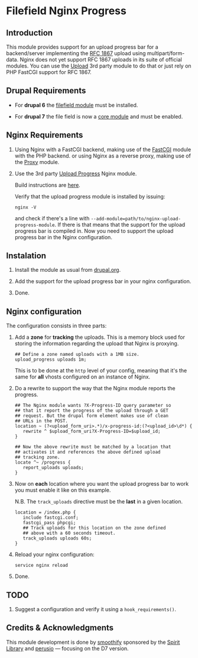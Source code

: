 # Filefield Nginx Progress

## Introduction 

This module provides support for an upload progress bar for a
backend/server implementing the
[RFC 1867](http://www.faqs.org/rfcs/rfc1867.html) upload using
multipart/form-data. Nginx does not yet support RFC 1867 uploads in
its suite of official modules. You can use the
[Upload](https://github.com/vkholodkov/nginx-upload-module) 3rd party
module to do that or just rely on PHP FastCGI support for RFC 1867.

## Drupal Requirements

 * For **drupal 6** the
   [filefield module](http://drupal.org/project/filefield) must be installed.
      
 * For **drupal 7** the file field is now a
   [core module](http://api.drupal.org/api/drupal/modules--file--file.module/7)
   and must be enabled. 

## Nginx Requirements 

 1. Using Nginx with a FastCGI backend, making use of the
    [FastCGI](http://wiki.nginx.org/HttpFcgiModule) module with the
    PHP backend.
    or using Nginx as a reverse proxy, making use of the
    [Proxy](http://wiki.nginx.org/HttpProxyModule) module.
  
 2. Use the 3rd party 
    [Upload Progress](https://github.com/masterzen/nginx-upload-progress-module)
    Nginx module.
    
    Build instructions are
    [here](http://wiki.nginx.org/HttpUploadProgressModule#Installation).
    
    Verify that the upload progress module is installed by issuing:
        
        nginx -V
        
    and check if there's a line with
    `--add-module=path/to/nginx-upload-progress-module`. If there is
    that means that the support for the upload progress bar is
    compiled in. Now you need to support the upload progress bar in
    the Nginx configuration.
    
## Instalation 

 1. Install the module as usual from
    [drupal.org](https://drupal.org/project/filefield_nginx_progress).
    
 2. Add the support for the upload progress bar in your nginx
    configuration.
    
 3. Done.
 
## Nginx configuration

The configuration consists in three parts:

 1. Add a **zone** for **tracking** the uploads. This is a memory block
    used for storing the information regarding the upload that Nginx is
    proxying.
   
        ## Define a zone named uploads with a 1MB size.
        upload_progress uploads 1m;
       
    This is to be done at the `http` level of your config, meaning
    that it's the same for **all** vhosts configured on an instance of
    Nginx.
    
 2. Do a rewrite to support the way that the Nginx module reports the
    progress.
   
        ## The Nginx module wants ?X-Progress-ID query parameter so
        ## that it report the progress of the upload through a GET
        ## request. But the drupal form element makes use of clean
        ## URLs in the POST.
        location ~ (?<upload_form_uri>.*)/x-progress-id:(?<upload_id>\d*) {
           rewrite ^ $upload_form_uri?X-Progress-ID=$upload_id;
        }

        ## Now the above rewrite must be matched by a location that
        ## activates it and references the above defined upload
        ## tracking zone.
        locate ^~ /progress {
           report_uploads uploads;
        }
 
 3. Now on **each** location where you want the upload progress bar
    to work you must enable it like on this example.
     
    N.B. The `track_uploads` directive must be the **last** in a given
    location.
     
        location = /index.php {
           include fastcgi.conf;
           fastcgi_pass phpcgi;
           ## Track uploads for this location on the zone defined
           ## above with a 60 seconds timeout.
           track_uploads uploads 60s;
        }
         
 4. Reload your nginx configuration:
 
        service nginx reload
     
 5. Done.    
 
## TODO
 
 1. Suggest a configuration and verify it using a `hook_requirements()`.
     
## Credits & Acknowledgments

This module development is done by
[smoothify](http://drupal.org/user/115335) sponsored by the
[Spirit Library](http://spiritlibrary.com) and
[perusio](http://drupal.org/user/8859) &mdash; focusing on the D7 version.
